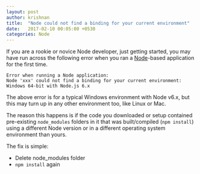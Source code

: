 ```yaml
---
layout: post
author: krishnan
title:  "Node could not find a binding for your current environment"
date:   2017-02-10 00:05:00 +0530
categories: Node
---
```


If you are a rookie or novice Node developer, just getting started, you may have
run across the following error when you ran a [Node][]-based application for the
first time.

    Error when running a Node application:
	Node 'xxx' could not find a binding for your current environment: Windows 64-bit with Node.js 6.x

The above error is for a typical Windows environment with Node v6.x, but this may
turn up in any other environment too, like Linux or Mac.

The reason this happens is if the code you downloaded or setup contained pre-existing
`node_modules` folders in it that was built/compiled (`npm install`) using a different
Node version or in a different operating system environment than yours.

The fix is simple:
* Delete node_modules folder
* `npm install` again


[Node]: https://nodejs.org/en/
